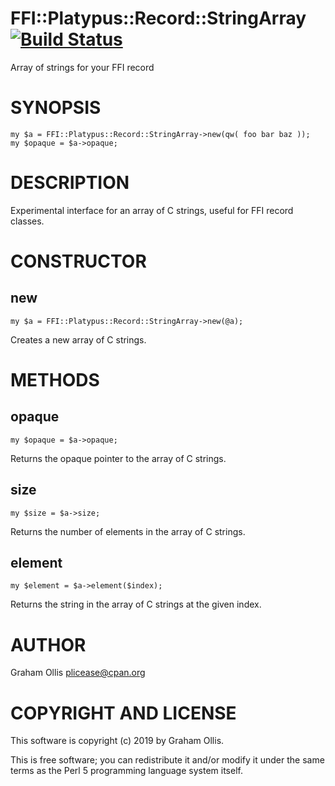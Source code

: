 # FFI::Platypus::Record::StringArray [![Build Status](https://secure.travis-ci.org/Perl5-FFI/FFI-Platypus-Record-StringArray.png)](http://travis-ci.org/Perl5-FFI/FFI-Platypus-Record-StringArray)

Array of strings for your FFI record

# SYNOPSIS

    my $a = FFI::Platypus::Record::StringArray->new(qw( foo bar baz ));
    my $opaque = $a->opaque;

# DESCRIPTION

Experimental interface for an array of C strings, useful for FFI record
classes.

# CONSTRUCTOR

## new

    my $a = FFI::Platypus::Record::StringArray->new(@a);

Creates a new array of C strings.

# METHODS

## opaque

    my $opaque = $a->opaque;

Returns the opaque pointer to the array of C strings.

## size

    my $size = $a->size;

Returns the number of elements in the array of C strings.

## element

    my $element = $a->element($index);

Returns the string in the array of C strings at the given index.

# AUTHOR

Graham Ollis <plicease@cpan.org>

# COPYRIGHT AND LICENSE

This software is copyright (c) 2019 by Graham Ollis.

This is free software; you can redistribute it and/or modify it under
the same terms as the Perl 5 programming language system itself.
